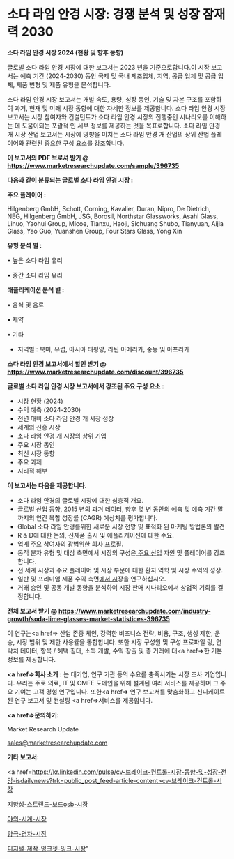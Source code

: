 # 소다 라임 안경 시장: 경쟁 분석 및 성장 잠재력 2030

<strong>소다 라임 안경 시장 2024 (현황 및 향후 동향)</strong>

글로벌 소다 라임 안경 시장에 대한 보고서는 2023 년을 기준으로합니다.이 시장 보고서는 예측 기간 (2024-2030) 동안 국제 및 국내 제조업체, 지역, 공급 업체 및 공급 업체, 제품 변형 및 제품 유형을 분석합니다.

소다 라임 안경 시장 보고서는 개발 속도, 용량, 성장 동인, 기술 및 자본 구조를 포함하여 과거, 현재 및 미래 시장 동향에 대한 자세한 정보를 제공합니다. 소다 라임 안경 시장 보고서는 시장 참여자와 컨설턴트가 소다 라임 안경 시장의 진행중인 시나리오를 이해하는 데 도움이되는 포괄적 인 세부 정보를 제공하는 것을 목표로합니다. 소다 라임 안경 개 시장 산업 보고서는 시장에 영향을 미치는 소다 라임 안경 개 산업의 상위 산업 플레이어와 관련된 중요한 구성 요소를 강조합니다.



<strong>이 보고서의 PDF 브로셔 받기 @ <a href=https://www.marketresearchupdate.com/sample/396735>https://www.marketresearchupdate.com/sample/396735</a></strong>



<strong>다음과 같이 분류되는 글로벌 소다 라임 안경 시장 :</strong>



<strong>주요 플레이어 :</strong>

Hilgenberg GmbH, Schott, Corning, Kavalier, Duran, Nipro, De Dietrich, NEG, Hilgenberg GmbH, JSG, Borosil, Northstar Glassworks, Asahi Glass, Linuo, Yaohui Group, Micoe, Tianxu, Haoji, Sichuang Shubo, Tianyuan, Aijia Glass, Yao Guo, Yuanshen Group, Four Stars Glass, Yong Xin



<strong>유형 분석 별 :</strong>

• 높은 소다 라임 유리

• 중간 소다 라임 유리



<strong>애플리케이션 분석 별 :</strong>

• 음식 및 음료

• 제약

• 기타

<ul>
  <li>지역별 : 북미, 유럽, 아시아 태평양, 라틴 아메리카, 중동 및 아프리카</li>
</ul>


<strong>소다 라임 안경 보고서에서 할인 받기 @ <a href=https://www.marketresearchupdate.com/discount/396735>https://www.marketresearchupdate.com/discount/396735</a></strong>



<strong>글로벌 소다 라임 안경 시장 보고서에서 강조된 주요 구성 요소 :</strong>
<ul>
  <li>시장 현황 (2024)</li>
  <li>수익 예측 (2024-2030)</li>
  <li>전년 대비 소다 라임 안경 개 시장 성장</li>
  <li>세계의 신흥 시장</li>
  <li>소다 라임 안경 개 시장의 상위 기업</li>
  <li>주요 시장 동인</li>
  <li>최신 시장 동향</li>
  <li>주요 과제</li>
  <li>지리적 해부</li>
</ul>


<strong>이 보고서는 다음을 제공합니다.</strong>
<ul>
  <li>소다 라임 안경의 글로벌 시장에 대한 심층적 개요.</li>
  <li>글로벌 산업 동향, 2015 년의 과거 데이터, 향후 몇 년 동안의 예측 및 예측 기간 말까지의 연간 복합 성장률 (CAGR) 예상치를 평가합니다.</li>
  <li>Global 소다 라임 안경를위한 새로운 시장 전망 및 표적화 된 마케팅 방법론의 발견</li>
  <li>R &amp; D에 대한 논의, 신제품 출시 및 애플리케이션에 대한 수요.</li>
  <li>업계 주요 참여자의 광범위한 회사 프로필.</li>
  <li>동적 분자 유형 및 대상 측면에서 시장의 구성은<a href=> 주요 산</a>업 자원 및 플레이어를 강조합니다.</li>
  <li>전 세계 시장과 주요 플레이어 및 시장 부문에 대한 환자 역학 및 시장 수익의 성장.</li>
  <li>일반 및 프리미엄 제품 수익 측면<a href=>에서 시</a>장을 연구하십시오.</li>
  <li>거래 승인 및 공동 개발 동향을 분석하여 시장 판매 시나리오에서 상업적 기회를 결정합니다.</li>
</ul>



<strong>전체 보고서 받기 @ <a href=https://www.marketresearchupdate.com/industry-growth/soda-lime-glasses-market-statistices-396735>https://www.marketresearchupdate.com/industry-growth/soda-lime-glasses-market-statistices-396735</a></strong>

이 연구는<a href=> 산업 존중</a> 체인, 강력한 비즈니스 전략, 비용, 구조, 생성 제한, 운송, 시장 범위 및 제한 사용률을 통합합니다. 또한 시장 구성원 및 구성 프로파일 링, 연락처 데이터, 항목 / 혜택 침대, 소득 개발, 수익 창출 및 총 거래에 대<a href=>한 기본 </a>정보를 제공합니다.



<strong><a href=>회사 소</a>개 :</strong>
는 대기업, 연구 기관 등의 수요를 충족시키는 시장 조사 기업입니다. 우리는 주로 의료, IT 및 CMFE 도메인을 위해 설계된 여러 서비스를 제공하며 그 주요 기여는 고객 경험 연구입니다. 또한<a href=> 연구 보</a>고서를 맞춤화하고 신디케이트 된 연구 보고서 및 컨설팅 <a href=>서비스</a>를 제공합니다.



<strong><a href=>문의하기:</a></strong>

Market Research Update

sales@marketresearchupdate.com



<strong>기타 보고서:</strong>

<a href=https://kr.linkedin.com/pulse/cv-브레이크-컨트롤-시장-동향-및-성장-전망-isdailynews?trk=public_post_feed-article-content>cv-브레이크-컨트롤-시장</a>

<a href=https://www.linkedin.com/pulse/지향성-스트랜드-보드osb-시장-진입-전략-및-위험-평가2029년/>지향성-스트랜드-보드osb-시장</a>

<a href=https://www.linkedin.com/pulse/야외-시계-시장-동향-및-성장-전망-data-dive-diaries-24-analysis-s5rsf/>야외-시계-시장</a>

<a href=https://www.linkedin.com/pulse/양극-겸자-시장-규모-및-성장-2023-survey-spotlight-pro-24-analysis-xcgaf/>양극-겸자-시장</a>

<a href=https://www.linkedin.com/pulse/디지털-제작-잉크젯-잉크-시장-동향-및-성장-전망-trend-tracking-tips-360-analysis-zah5c/>디지털-제작-잉크젯-잉크-시장</a>"
